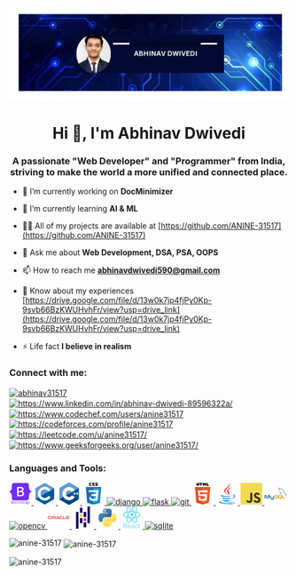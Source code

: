![logo](https://github.com/ANINE-31517/ANINE-31517/blob/main/Banner.png)
<h1 align="center">Hi 🙏, I'm Abhinav Dwivedi</h1>
<h3 align="center">A passionate "Web Developer" and "Programmer" from India, striving to make the world a more unified and connected place.</h3>

- 🔭 I’m currently working on **DocMinimizer**

- 🌱 I’m currently learning **AI & ML**

- 👨‍💻 All of my projects are available at [https://github.com/ANINE-31517](https://github.com/ANINE-31517)

- 💬 Ask me about **Web Development, DSA, PSA, OOPS**

- 📫 How to reach me **abhinavdwivedi590@gmail.com**

- 📄 Know about my experiences [https://drive.google.com/file/d/13w0k7jp4fjPy0Kp-9svb66BzKWUHvhFr/view?usp=drive_link](https://drive.google.com/file/d/13w0k7jp4fjPy0Kp-9svb66BzKWUHvhFr/view?usp=drive_link)

- ⚡ Life fact **I believe in realism**

<h3 align="left">Connect with me:</h3>
<p align="left">
<a href="https://twitter.com/abhinav31517" target="blank"><img align="center" src="https://raw.githubusercontent.com/rahuldkjain/github-profile-readme-generator/master/src/images/icons/Social/twitter.svg" alt="abhinav31517" height="30" width="40" /></a>
<a href="https://linkedin.com/in/https://www.linkedin.com/in/abhinav-dwivedi-89596322a/" target="blank"><img align="center" src="https://raw.githubusercontent.com/rahuldkjain/github-profile-readme-generator/master/src/images/icons/Social/linked-in-alt.svg" alt="https://www.linkedin.com/in/abhinav-dwivedi-89596322a/" height="30" width="40" /></a>
<a href="https://www.codechef.com/users/https://www.codechef.com/users/anine31517" target="blank"><img align="center" src="https://cdn.jsdelivr.net/npm/simple-icons@3.1.0/icons/codechef.svg" alt="https://www.codechef.com/users/anine31517" height="30" width="40" /></a>
<a href="https://codeforces.com/profile/https://codeforces.com/profile/anine31517" target="blank"><img align="center" src="https://raw.githubusercontent.com/rahuldkjain/github-profile-readme-generator/master/src/images/icons/Social/codeforces.svg" alt="https://codeforces.com/profile/anine31517" height="30" width="40" /></a>
<a href="https://www.leetcode.com/https://leetcode.com/u/anine31517/" target="blank"><img align="center" src="https://raw.githubusercontent.com/rahuldkjain/github-profile-readme-generator/master/src/images/icons/Social/leet-code.svg" alt="https://leetcode.com/u/anine31517/" height="30" width="40" /></a>
<a href="https://auth.geeksforgeeks.org/user/https://www.geeksforgeeks.org/user/anine31517/" target="blank"><img align="center" src="https://raw.githubusercontent.com/rahuldkjain/github-profile-readme-generator/master/src/images/icons/Social/geeks-for-geeks.svg" alt="https://www.geeksforgeeks.org/user/anine31517/" height="30" width="40" /></a>
</p>

<h3 align="left">Languages and Tools:</h3>
<p align="left"> <a href="https://getbootstrap.com" target="_blank" rel="noreferrer"> <img src="https://raw.githubusercontent.com/devicons/devicon/master/icons/bootstrap/bootstrap-plain-wordmark.svg" alt="bootstrap" width="40" height="40"/> </a> <a href="https://www.cprogramming.com/" target="_blank" rel="noreferrer"> <img src="https://raw.githubusercontent.com/devicons/devicon/master/icons/c/c-original.svg" alt="c" width="40" height="40"/> </a> <a href="https://www.w3schools.com/cpp/" target="_blank" rel="noreferrer"> <img src="https://raw.githubusercontent.com/devicons/devicon/master/icons/cplusplus/cplusplus-original.svg" alt="cplusplus" width="40" height="40"/> </a> <a href="https://www.w3schools.com/css/" target="_blank" rel="noreferrer"> <img src="https://raw.githubusercontent.com/devicons/devicon/master/icons/css3/css3-original-wordmark.svg" alt="css3" width="40" height="40"/> </a> <a href="https://www.djangoproject.com/" target="_blank" rel="noreferrer"> <img src="https://cdn.worldvectorlogo.com/logos/django.svg" alt="django" width="40" height="40"/> </a> <a href="https://flask.palletsprojects.com/" target="_blank" rel="noreferrer"> <img src="https://www.vectorlogo.zone/logos/pocoo_flask/pocoo_flask-icon.svg" alt="flask" width="40" height="40"/> </a> <a href="https://git-scm.com/" target="_blank" rel="noreferrer"> <img src="https://www.vectorlogo.zone/logos/git-scm/git-scm-icon.svg" alt="git" width="40" height="40"/> </a> <a href="https://www.w3.org/html/" target="_blank" rel="noreferrer"> <img src="https://raw.githubusercontent.com/devicons/devicon/master/icons/html5/html5-original-wordmark.svg" alt="html5" width="40" height="40"/> </a> <a href="https://www.java.com" target="_blank" rel="noreferrer"> <img src="https://raw.githubusercontent.com/devicons/devicon/master/icons/java/java-original.svg" alt="java" width="40" height="40"/> </a> <a href="https://developer.mozilla.org/en-US/docs/Web/JavaScript" target="_blank" rel="noreferrer"> <img src="https://raw.githubusercontent.com/devicons/devicon/master/icons/javascript/javascript-original.svg" alt="javascript" width="40" height="40"/> </a> <a href="https://www.mysql.com/" target="_blank" rel="noreferrer"> <img src="https://raw.githubusercontent.com/devicons/devicon/master/icons/mysql/mysql-original-wordmark.svg" alt="mysql" width="40" height="40"/> </a> <a href="https://opencv.org/" target="_blank" rel="noreferrer"> <img src="https://www.vectorlogo.zone/logos/opencv/opencv-icon.svg" alt="opencv" width="40" height="40"/> </a> <a href="https://www.oracle.com/" target="_blank" rel="noreferrer"> <img src="https://raw.githubusercontent.com/devicons/devicon/master/icons/oracle/oracle-original.svg" alt="oracle" width="40" height="40"/> </a> <a href="https://pandas.pydata.org/" target="_blank" rel="noreferrer"> <img src="https://raw.githubusercontent.com/devicons/devicon/2ae2a900d2f041da66e950e4d48052658d850630/icons/pandas/pandas-original.svg" alt="pandas" width="40" height="40"/> </a> <a href="https://www.python.org" target="_blank" rel="noreferrer"> <img src="https://raw.githubusercontent.com/devicons/devicon/master/icons/python/python-original.svg" alt="python" width="40" height="40"/> </a> <a href="https://reactjs.org/" target="_blank" rel="noreferrer"> <img src="https://raw.githubusercontent.com/devicons/devicon/master/icons/react/react-original-wordmark.svg" alt="react" width="40" height="40"/> </a> <a href="https://www.sqlite.org/" target="_blank" rel="noreferrer"> <img src="https://www.vectorlogo.zone/logos/sqlite/sqlite-icon.svg" alt="sqlite" width="40" height="40"/> </a> </p>

<p><img align="left" src="https://github-readme-stats.vercel.app/api/top-langs?username=anine-31517&show_icons=true&locale=en&layout=compact" alt="anine-31517" /></p>

<p>&nbsp;<img align="center" src="https://github-readme-stats.vercel.app/api?username=anine-31517&show_icons=true&locale=en" alt="anine-31517" /></p>

<p><img align="center" src="https://github-readme-streak-stats.herokuapp.com/?user=anine-31517&" alt="anine-31517" /></p>

